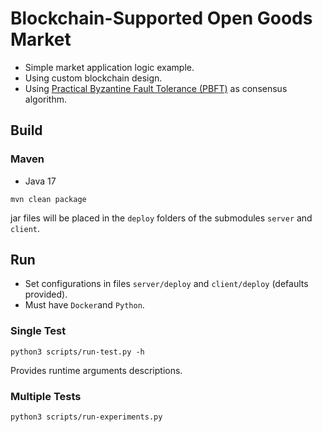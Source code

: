 # Blockchain-Supported Open Goods Market

- Simple market application logic example.
- Using custom blockchain design.
- Using [Practical Byzantine Fault Tolerance (PBFT)](https://www.usenix.org/legacy/publications/library/proceedings/osdi99/full_papers/castro/castro.ps) as consensus algorithm.

## Build
### Maven
- Java 17
``` shell
mvn clean package
```
jar files will be placed in the ``deploy`` folders of the submodules ``server`` and ``client``.

## Run
- Set configurations in files ``server/deploy`` and ``client/deploy`` (defaults provided).
- Must have ``Docker``and ``Python``.
### Single Test
```shell
python3 scripts/run-test.py -h
```
Provides runtime arguments descriptions.
### Multiple Tests
```shell
python3 scripts/run-experiments.py
```
